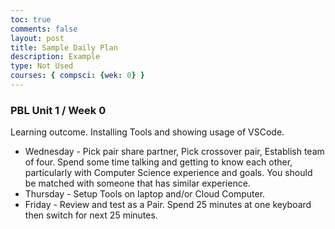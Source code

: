 ```yaml
---
toc: true
comments: false
layout: post
title: Sample Daily Plan 
description: Example
type: Not Used
courses: { compsci: {wek: 0} }
---
```


### PBL Unit 1 / Week 0
Learning outcome.  Installing Tools and showing usage of VSCode.
- Wednesday - Pick pair share partner, Pick crossover pair, Establish team of four.  Spend some time talking and getting to know each other, particularly with Computer Science experience and goals.  You should be matched with someone that has similar experience.
- Thursday - Setup Tools on laptop and/or Cloud Computer.
- Friday - Review and test as a Pair. Spend 25 minutes at one keyboard then switch for next 25 minutes.

